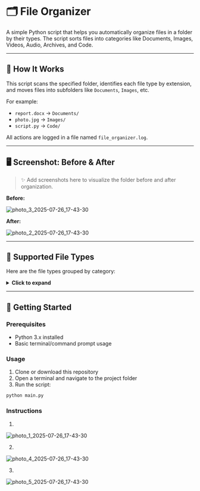 # 🗂️ File Organizer

A simple Python script that helps you automatically organize files in a folder by their types. The script sorts files into categories like Documents, Images, Videos, Audio, Archives, and Code.

---

## 📁 How It Works

This script scans the specified folder, identifies each file type by extension, and moves files into subfolders like `Documents`, `Images`, etc.

For example:
- `report.docx` → `Documents/`
- `photo.jpg` → `Images/`
- `script.py` → `Code/`

All actions are logged in a file named `file_organizer.log`.

---

## 🖥️ Screenshot: Before & After

> ✨ Add screenshots here to visualize the folder before and after organization.

**Before:**

![photo_3_2025-07-26_17-43-30](https://github.com/user-attachments/assets/86abc716-9702-4b71-8df4-b41f4c79fe36)


**After:**

![photo_2_2025-07-26_17-43-30](https://github.com/user-attachments/assets/67b33fa7-e4b3-439f-95e0-45599b5ca7cc)


---

## 🧩 Supported File Types

Here are the file types grouped by category:

<details>
  <summary><strong>Click to expand</strong></summary>

### 📄 Documents
`.pdf`, `.doc`, `.docx`, `.txt`, `.rtf`, `.odt`, `.pages`, `.xls`, `.xlsx`, `.csv`, `.ppt`, `.pptx`, `.odp`

### 🖼️ Images
`.jpg`, `.jpeg`, `.png`, `.gif`, `.bmp`, `.tiff`, `.svg`, `.webp`, `.ico`, `.raw`, `.heic`, `.avif`

### 🎞️ Videos
`.mp4`, `.avi`, `.mov`, `.wmv`, `.flv`, `.webm`, `.mkv`, `.m4v`, `.3gp`, `.mpg`, `.mpeg`

### 🎧 Audio
`.mp3`, `.wav`, `.flac`, `.aac`, `.ogg`, `.wma`, `.m4a`, `.opus`, `.aiff`

### 📦 Archives
`.zip`, `.rar`, `.7z`, `.tar`, `.gz`, `.bz2`, `.xz`, `.tar.gz`, `.tar.bz2`

### 💻 Code
`.py`, `.js`, `.html`, `.css`, `.java`, `.cpp`, `.c`, `.php`, `.rb`, `.go`, `.rs`, `.ts`, `.jsx`, `.vue`

</details>

---

## 🚀 Getting Started

### Prerequisites
- Python 3.x installed
- Basic terminal/command prompt usage

### Usage

1. Clone or download this repository
2. Open a terminal and navigate to the project folder
3. Run the script:

```bash
python main.py
```
### Instructions 
1.
![photo_1_2025-07-26_17-43-30](https://github.com/user-attachments/assets/71237e83-4ed4-4414-ad57-e4de71554f5a)

2.
![photo_4_2025-07-26_17-43-30](https://github.com/user-attachments/assets/293977bf-f327-4de6-84eb-ea3585569ce8)

3.
![photo_5_2025-07-26_17-43-30](https://github.com/user-attachments/assets/efa82c2c-1710-49d2-b56f-66bcb05259e2)

